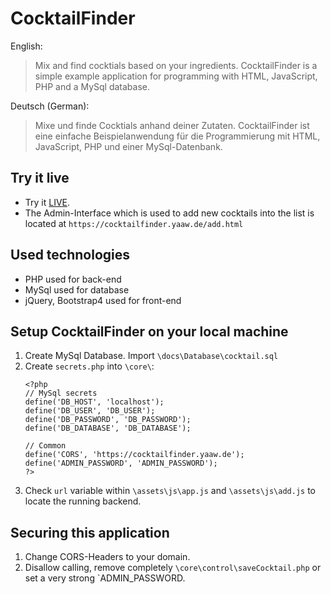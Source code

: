 

# CocktailFinder

English:
> Mix and find cocktials based on your ingredients. CocktailFinder is a simple example application for programming with HTML, JavaScript, PHP and a MySql database.

Deutsch (German):

> Mixe und finde Cocktials anhand deiner Zutaten. CocktailFinder ist eine einfache Beispielanwendung für die Programmierung mit HTML, JavaScript, PHP und einer MySql-Datenbank.

## Try it live
* Try it [LIVE](https://cocktailfinder.yaaw.de/).
* The Admin-Interface which is used to add new cocktails into the list is located at `https://cocktailfinder.yaaw.de/add.html`

## Used technologies
* PHP used for back-end
* MySql used for database
* jQuery, Bootstrap4 used for front-end

## Setup CocktailFinder on your local machine 

1. Create MySql Database. Import `\docs\Database\cocktail.sql`
2. Create `secrets.php` into `\core\`:
    ```
    <?php
    // MySql secrets
    define('DB_HOST', 'localhost');
    define('DB_USER', 'DB_USER');
    define('DB_PASSWORD', 'DB_PASSWORD');
    define('DB_DATABASE', 'DB_DATABASE');
    
    // Common
    define('CORS', 'https://cocktailfinder.yaaw.de');
    define('ADMIN_PASSWORD', 'ADMIN_PASSWORD');
    ?>
    ```
3. Check `url` variable within `\assets\js\app.js` and `\assets\js\add.js` to locate the running backend.

## Securing this application
1. Change CORS-Headers to your domain.
2. Disallow calling, remove completely `\core\control\saveCocktail.php` or set a very strong `ADMIN_PASSWORD.